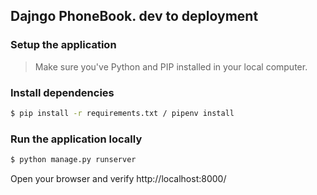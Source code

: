 ## Dajngo PhoneBook. dev to deployment

 
### Setup the application
> Make sure you've Python and PIP installed in your local computer.
 

 
### Install dependencies
```sh
$ pip install -r requirements.txt / pipenv install
```
 
### Run the application locally
 
```sh
$ python manage.py runserver
```
Open your browser and verify http://localhost:8000/
 

 
